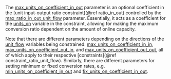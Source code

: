 The [max\_units\_on\_coefficient\_in\_out](@ref) parameter is an optional coefficient in the
[unit input-output ratio constraint](@ref ratio_in_out) controlled by the [max\_ratio\_in\_out\_unit\_flow](@ref) parameter.
Essentially, it acts as a coefficient for the [units\_on](@ref) variable in the constraint,
allowing for making the maximum conversion ratio dependent on the amount of online capacity.

Note that there are different parameters depending on the directions of the [unit\_flow](@ref) variables
being constrained: [max\_units\_on\_coefficient\_in\_in](@ref), [max\_units\_on\_coefficient\_out\_in](@ref), and
[max\_units\_on\_coefficient\_out\_out](@ref), all of which apply to their respective [constraints](@ref constraint_ratio_unit_flow).
Similarly, there are different parameters for setting minimum or fixed conversion rates, e.g. 
[min\_units\_on\_coefficient\_in\_out](@ref) and [fix\_units\_on\_coefficient\_in\_out](@ref).